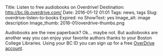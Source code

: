 Title: Listen to free audiobooks on Overdrive!
Destination: http://bc.lib.overdrive.com/
Date: 2016-01-12 01:01 
Tags: news, tags 
Slug: overdrive-listen-to-books
Expired: no
ShowText: yes
Image_alt: image description
Image_thumb: 2016-01/overdrive-thumbs.png

Audiobooks are the new paperback? Ok... maybe not. But audiobooks are another way you can enjoy your favorite authors thanks to your Boston College Libraries. Using your BC ID you can sign up for a free <a href="http://bc.lib.overdrive.com/">OverDrive account</a>. 
